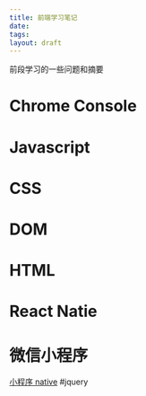 ```yaml
---
title: 前端学习笔记
date: 
tags: 
layout: draft
---
```

前段学习的一些问题和摘要
<!-- more -->


# Chrome Console
# Javascript
# CSS
# DOM
# HTML
# React Natie
# 微信小程序
[小程序 native](https://www.google.com.hk/search?q=%E5%B0%8F%E7%A8%8B%E5%BA%8F+native&ie=utf-8&oe=utf-8&gws_rd=cr,ssl)
#jquery